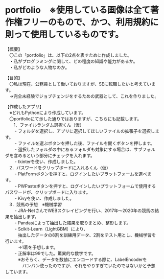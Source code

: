 # portfolio　※使用している画像は全て著作権フリーのもので、かつ、利用規約に則って使用しているものです。
【概要】<br>
　〇この「portfolio」は、以下の2点を表すために作成しました。<br>
 　・私がプログラミングに関して、どの程度の知識や能力があるか。<br>
   　・私がどのような人物なのか。<br>

【目的】<br>
　〇私は現在、公務員として働いておりますが、SEに転職したいと考えています。<br>
 　→完全未経験でジョブチェンジをするための武器として、これを作りました。<br>
 
【作成したアプリ】<br>
　※どれもPythonにより作成しています。<br>
　〇portfolioにて示した通りではありますが、こちらにも記載します。<br>
 　　1．ファイルランダム選択くん（仮）<br>
　　・フォルダを選択し、アプリに選択してほしいファイルの拡張子を選択します。<br>
　　・ファイルを選ぶボタンを押した後、ファイルを開くボタンを押します。<br>
　　・選択したフォルダの中にあるフォルダも対象にする場合は、サブフォルダを含めるという部分にチェックを入れます。<br>
　　・tkinterを使い、作成しました。<br>
   　2．パスワードをクリップボードに入れるくん（仮）<br>
　　・PlatFormボタンを押すと、ログインしたいプラットフォームを選べます。<br>
　　・PWPasteボタンを押すと、ログインしたいプラットフォームで使用するパスワードが、クリップボードに入ります。<br>
　　・Kivyを使い、作成しました。<br>
   　3．競馬の予想　※機械学習<br>
　　・JRA-NetさんでWEBスクレイピングを行い、2017年～2020年の競馬の結果を抽出します。<br>
　　・Pandasによって抽出した結果を取りまとめ、整形します。<br>
　　・Scikit-Learn（LightGBM）により、<br>
　　　抽出したデータの8割を訓練用データ、2割をテスト用とし、機械学習を行います。<br>
　　　→1着を予想します。<br>
　　・正解率は99でした。驚異的な数字です。<br>
　　　※おそらく、データを数値にエンコードする際に、LabelEncoderを<br>
　　　　バンバン使ったのですが、それをやりすぎていたのではないかと予想しています。<br>
<br>

